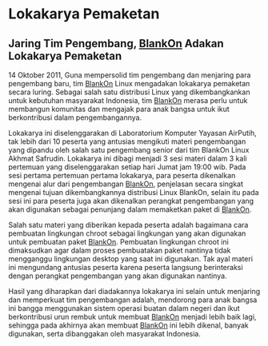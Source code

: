 # Lokakarya Pemaketan

## Jaring Tim Pengembang, [BlankOn](http://dev.blankonlinux.or.id/wiki/BlankOn) Adakan Lokakarya Pemaketan

14 Oktober 2011, Guna mempersolid tim pengembang dan menjaring para pengembang baru, tim [BlankOn](http://dev.blankonlinux.or.id/wiki/BlankOn) Linux mengadakan lokakarya pemaketan secara luring. Sebagai salah satu distribusi Linux yang dikembangkankan untuk kebutuhan masyarakat Indonesia, tim [BlankOn](http://dev.blankonlinux.or.id/wiki/BlankOn) merasa perlu untuk membangun komunitas dan mengajak para anak bangsa untuk ikut berkontribusi dalam pengembangannya.

Lokakarya ini diselenggarakan di Laboratorium Komputer Yayasan AirPutih, tak lebih dari 10 peserta yang antusias mengikuti materi pengembangan yang dipandu oleh salah satu pengembang senior dari tim BlankOn Linux Akhmat Safrudin. Lokakarya ini dibagi menjadi 3 sesi materi dalam 3 kali pertemuan yang diselenggarakan setiap hari Jumat jam 19:00 wib. Pada sesi pertama pertemuan pertama lokakarya, para peserta dikenalkan mengenai alur dari pengembangan [BlankOn](http://dev.blankonlinux.or.id/wiki/BlankOn), penjelasan secara singkat mengenai tujuan dikembangkannya distribusi Linux BlankOn, selain itu pada sesi ini para peserta juga akan dikenalkan perangkat pengembangan yang akan digunakan sebagai penunjang dalam memaketkan paket di [BlankOn](http://dev.blankonlinux.or.id/wiki/BlankOn).

Salah satu materi yang diberikan kepada peserta adalah bagaimana cara pembuatan lingkungan chroot sebagai lingkungan yang akan digunakan untuk pembuatan paket [BlankOn](http://dev.blankonlinux.or.id/wiki/BlankOn). Pembuatan lingkungan chroot ini dimaksudkan agar dalam proses pembuatakan paket nantinya tidak mengganggu lingkungan desktop yang saat ini digunakan. Tak ayal materi ini mengundang antusias peserta karena peserta langsung berinteraksi dengan perangkat pengembangan yang akan digunakan nantinya.

Hasil yang diharapkan dari diadakannya lokakarya ini selain untuk menjaring dan memperkuat tim pengembangan adalah, mendorong para anak bangsa ini bangga menggunakan sistem operasi buatan dalam negeri dan ikut berkontribusi urun rembuk untuk membuat [BlankOn](http://dev.blankonlinux.or.id/wiki/BlankOn) menjadi lebih baik lagi, sehingga pada akhirnya akan membuat [BlankOn](http://dev.blankonlinux.or.id/wiki/BlankOn) ini lebih dikenal, banyak digunakan, serta dibanggakan oleh masyarakat Indonesia.
